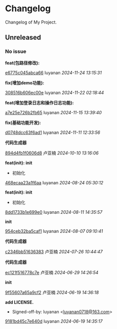 # Changelog
Changelog of My Project.

## Unreleased
### No issue

**feat(包路径修改):**


[e6775c045abca66](https://gitee.com/rainsoil/quick-boot/commit/e6775c045abca66) luyanan *2024-11-24 13:15:31*

**fix(增加demo功能):**


[308516b606ec00e](https://gitee.com/rainsoil/quick-boot/commit/308516b606ec00e) luyanan *2024-11-22 02:18:44*

**feat(增加登录日志和操作日志功能):**


[a7e25e726b2fb65](https://gitee.com/rainsoil/quick-boot/commit/a7e25e726b2fb65) luyanan *2024-11-15 13:39:40*

**fix(基础功能开发):**


[d0748dcc63f6ad1](https://gitee.com/rainsoil/quick-boot/commit/d0748dcc63f6ad1) luyanan *2024-11-11 12:33:56*

**代码生成器**


[894d4fb1f0606d8](https://gitee.com/rainsoil/quick-boot/commit/894d4fb1f0606d8) 卢亚楠 *2024-10-10 13:16:06*

**feat(init): init**

 * 初始化

[468ecaa23a1f6aa](https://gitee.com/rainsoil/quick-boot/commit/468ecaa23a1f6aa) luyanan *2024-08-24 05:30:12*

**feat(init): init**

 * 初始化

[8dd1733b1e699e0](https://gitee.com/rainsoil/quick-boot/commit/8dd1733b1e699e0) luyanan *2024-08-11 14:35:57*

**init**


[954ceb32ba5caf1](https://gitee.com/rainsoil/quick-boot/commit/954ceb32ba5caf1) luyanan *2024-08-07 09:10:41*

**代码生成器**


[c2346bb51636383](https://gitee.com/rainsoil/quick-boot/commit/c2346bb51636383) 卢亚楠 *2024-07-26 10:44:47*

**代码生成器**


[ec121f516778c7e](https://gitee.com/rainsoil/quick-boot/commit/ec121f516778c7e) 卢亚楠 *2024-06-29 14:26:54*

**init**


[9f55607a65a9cf2](https://gitee.com/rainsoil/quick-boot/commit/9f55607a65a9cf2) 卢亚楠 *2024-06-19 14:36:18*

**add LICENSE.**

 * Signed-off-by: luyanan &lt;luyanan0718@163.com&gt;

[9181bd45c7e640d](https://gitee.com/rainsoil/quick-boot/commit/9181bd45c7e640d) luyanan *2024-06-19 14:35:17*



